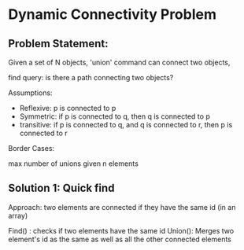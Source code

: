 # Dynamic Connectivity Problem

## Problem Statement:
    
Given a set of N objects, 'union' command can connect two objects,

 find query: is there a path connecting two objects?

Assumptions:
    
* Reflexive: p is connected to p
* Symmetric: if p is connected to q, then q is connected to p
* transitive: if p is connected to q, and q is connected to r, then p is connected to r

Border Cases:

max number of unions given n elements

## Solution 1: Quick find

Approach: two elements are connected if they have the same id (in an array) 

Find() : checks if two elements have the same id
Union(): Merges two element's id as the same as well as all the other connected elements

